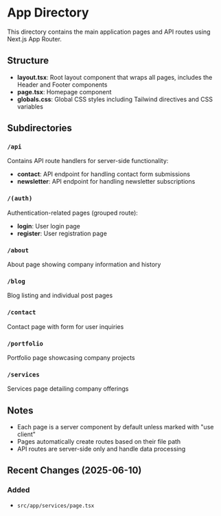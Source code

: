 # App Directory

This directory contains the main application pages and API routes using Next.js App Router.

## Structure

- **layout.tsx**: Root layout component that wraps all pages, includes the Header and Footer components
- **page.tsx**: Homepage component
- **globals.css**: Global CSS styles including Tailwind directives and CSS variables

## Subdirectories

### `/api`

Contains API route handlers for server-side functionality:

- **contact**: API endpoint for handling contact form submissions
- **newsletter**: API endpoint for handling newsletter subscriptions

### `/(auth)`

Authentication-related pages (grouped route):

- **login**: User login page
- **register**: User registration page

### `/about`

About page showing company information and history

### `/blog`

Blog listing and individual post pages

### `/contact`

Contact page with form for user inquiries

### `/portfolio`

Portfolio page showcasing company projects

### `/services`

Services page detailing company offerings

## Notes

- Each page is a server component by default unless marked with "use client"
- Pages automatically create routes based on their file path
- API routes are server-side only and handle data processing







## Recent Changes (2025-06-10)

### Added

- `src/app/services/page.tsx`

